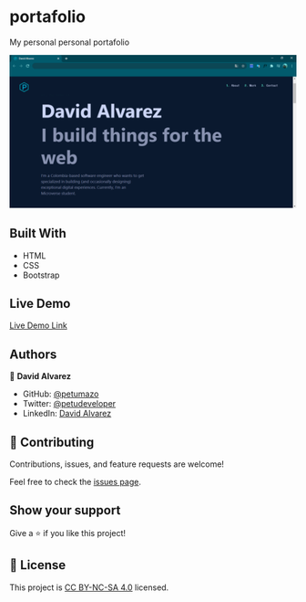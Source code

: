 # portafolio

My personal personal portafolio

![screenshot](images/project-screenshot.png)

## Built With

- HTML
- CSS
- Bootstrap

## Live Demo

[Live Demo Link](https://petumazo.github.io/portafolio/)


## Authors

👤 **David Alvarez**

- GitHub: [@petumazo](https://github.com/petumazo)
- Twitter: [@petudeveloper](https://twitter.com/petudeveloper)
- LinkedIn: [David Alvarez](https://www.linkedin.com/in/david-alvarez-mazzo-777712143/)

## 🤝 Contributing

Contributions, issues, and feature requests are welcome!

Feel free to check the [issues page](https://github.com/petumazo/Capstone-project-Conference-page/issues).

## Show your support

Give a ⭐️ if you like this project!

## 📝 License

This project is [CC BY-NC-SA 4.0](LICENSE.md) licensed.
